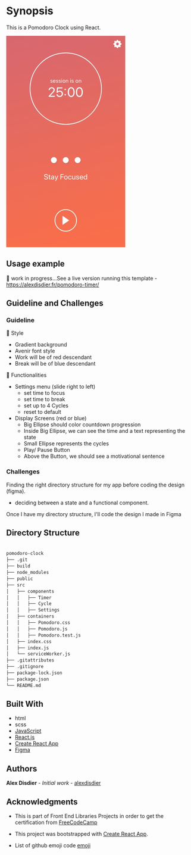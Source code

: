 # Synopsis

This is a Pomodoro Clock using React.

![screenshot of the Pomodoro clock](/src/screenshot.jpg?raw=true "screenshot of a Pomodoro clock")

## Usage example

:construction: work in progress...See a live version running this template - https://alexdisdier.fr/pomodoro-timer/

## Guideline and Challenges

### Guideline

:art: Style
* Gradient background
* Avenir font style
* Work will be of red descendant
* Break will be of blue descendant

:wrench: Functionalities
* Settings menu (slide right to left)
  * set time to focus
  * set time to break
  * set up to 4 Cycles
  * reset to default
* Display Screens (red or blue)
  * Big Ellipse should color countdown progression
  * Inside Big Ellipse, we can see the time and a text representing the state
  * Small Ellipse represents the cycles
  * Play/ Pause Button
  * Above the Button, we should see a motivational sentence

### Challenges

Finding the right directory structure for my app before coding the design (figma). 
* deciding between a state and a functional component. 

Once I have my directory structure, I'll code the design I made in Figma

## Directory Structure

```bash

pomodoro-clock
├── .git
├── build
├── node_modules
├── public
├── src
│   ├── components
│   │   ├── Timer
│   │   ├── Cycle
│   │   ├── Settings
│   ├── containers
│   │   ├── Pomodoro.css
│   │   ├── Pomodoro.js
│   │   ├── Pomodoro.test.js
│   ├── index.css
│   ├── index.js
│   └── serviceWorker.js
├── .gitattributes
├── .gitignore
├── package-lock.json
├── package.json
└── README.md

```

## Built With

* html
* scss
* [JavaScript](https://developer.mozilla.org/bm/docs/Web/JavaScript)
* [React.js](https://reactjs.org/docs/hello-world.html)
* [Create React App](https://facebook.github.io/create-react-app/docs/getting-started)
* [Figma](https://www.figma.com/file/YBeuYLtXG7TJWOaQIG61DCjQ/Pomodoro-web-app?node-id=0%3A1)

## Authors

**Alex Disdier** - *Initial work* - [alexdisdier](https://github.com/alexdisdier)

## Acknowledgments

* This is part of Front End Libraries Projects in order to get the certification from [FreeCodeCamp](https://learn.freecodecamp.org/front-end-libraries/front-end-libraries-projects/build-a-javascript-calculator)

* This project was bootstrapped with [Create React App](https://github.com/facebook/create-react-app).

* List of github emoji code [emoji](https://gist.github.com/parmentf/035de27d6ed1dce0b36a)